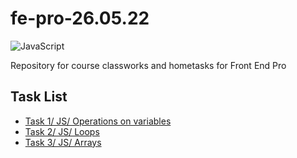 # fe-pro-26.05.22
![JavaScript](https://img.shields.io/badge/javascript-%23323330.svg?style=for-the-badge&logo=javascript&logoColor=%23F7DF1E)

Repository for course classworks and hometasks for Front End Pro 

## Task List
- [Task 1/ JS/ Operations on variables](https://github.com/Helgen97/fe-pro-26.05.22/tree/main/Lesson_1)
- [Task 2/ JS/ Loops](https://github.com/Helgen97/fe-pro-26.05.22/tree/main/Lesson_2)
- [Task 3/ JS/ Arrays](https://github.com/Helgen97/fe-pro-26.05.22/tree/main/Lesson_3)
